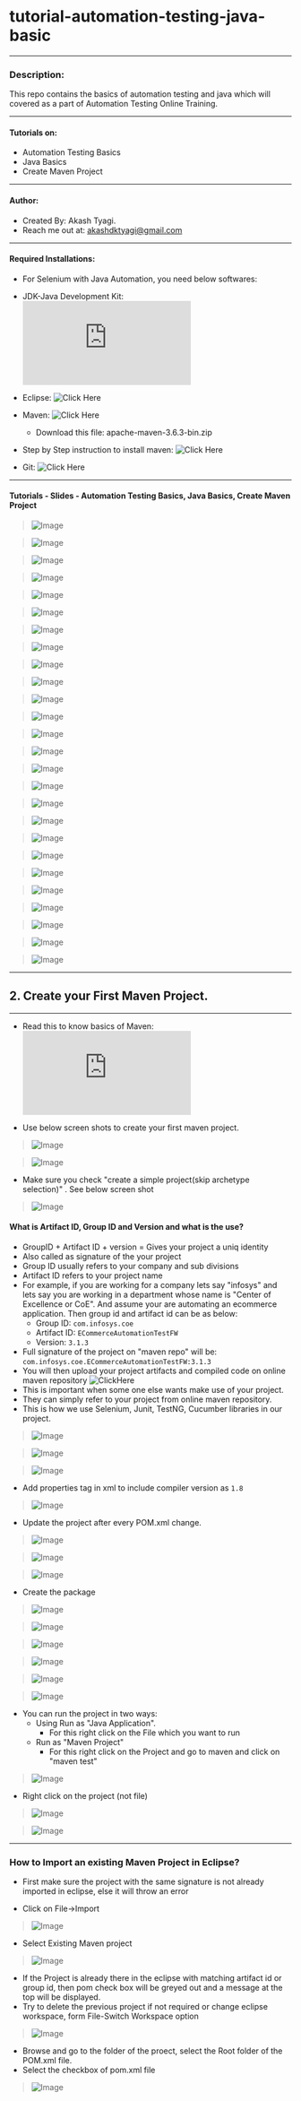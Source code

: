 # tutorial-automation-testing-java-basic
---

### Description:
This repo contains the basics of automation testing and java which will covered as a part of Automation Testing Online Training.

---

#### Tutorials on: 
* Automation Testing Basics 
* Java Basics
* Create Maven Project

---
#### Author:
* Created By: Akash Tyagi. 
* Reach me out at: akashdktyagi@gmail.com

---
#### Required Installations:

* For Selenium with Java Automation, you need below softwares:

* JDK-Java Development Kit: ![Click Here](https://www.oracle.com/in/java/technologies/javase-downloads.html)
* Eclipse: ![Click Here](https://www.eclipse.org/downloads/)
* Maven: ![Click Here](https://maven.apache.org/download.cgi)
    * Download this file: apache-maven-3.6.3-bin.zip
* Step by Step instruction to install maven: ![Click Here](https://mkyong.com/maven/how-to-install-maven-in-windows/)
* Git: ![Click Here](https://git-scm.com/downloads)


---
#### Tutorials - Slides - Automation Testing Basics, Java Basics, Create Maven Project

>![Image](Slide1.png)

>![Image](Slide2.png)

>![Image](Slide3.png)

>![Image](Slide4.png)

>![Image](Slide5.png)

>![Image](Slide6.png)

>![Image](Slide7.png)

>![Image](Slide8.png)

>![Image](Slide9.png)

>![Image](Slide10.png)

>![Image](Slide11.png)

>![Image](Slide12.png)

>![Image](Slide13.png)

>![Image](Slide14.png)

>![Image](Slide15.png)

>![Image](Slide16.png)

>![Image](Slide17.png)

>![Image](Slide18.png)

>![Image](Slide19.png)

>![Image](Slide20.png)

>![Image](Slide21.png)

>![Image](Slide22.png)

>![Image](Slide23.png)

>![Image](Slide24.png)

>![Image](Slide25.png)

>![Image](Slide26.png)

---
## 2. Create your First Maven Project.
---

* Read this to know basics of Maven: ![Click Here](https://maven.apache.org/guides/getting-started/index.html)

* Use below screen shots to create your first maven project.

>![Image](Screenshot%202020-12-18%20at%2010.25.03%20PM.png)

>![Image](Screenshot%202020-12-18%20at%2010.25.58%20PM.png)

* Make sure you check "create a simple project(skip archetype selection)" . See below screen shot
>![Image](Screenshot%202020-12-18%20at%2010.26.19%20PM.png)

####  What is Artifact ID, Group ID and Version and what is the use?
* GroupID + Artifact ID + version = Gives your project a uniq identity
* Also called as signature of the your project
* Group ID usually refers to your company and sub divisions
* Artifact ID refers to your project name
* For example, if you are working for a company lets say "infosys" and lets say you are working in a department whose name is "Center of Excellence or CoE". And assume your are automating an ecommerce application. Then group id and artifact id can be as below:
    * Group ID: ```com.infosys.coe```
    * Artifact ID: ```ECommerceAutomationTestFW```
    * Version: ```3.1.3```
* Full signature of the project on "maven repo" will be: ```com.infosys.coe.ECommerceAutomationTestFW:3.1.3```
* You will then upload your project artifacts and compiled code on online maven repository ![ClickHere](https://mvnrepository.com/)
* This is important when some one else wants make use of your project. 
* They can simply refer to your project from online maven repository.
* This is how we use Selenium, Junit, TestNG, Cucumber libraries in our project.

>![Image](Screenshot%202020-12-18%20at%2010.26.52%20PM.png)

>![Image](Screenshot%202020-12-18%20at%2010.29.03%20PM.png)

>![Image](Screenshot%202020-12-18%20at%2010.30.03%20PM.png)

* Add properties tag in xml to include compiler version as ```1.8```
>![Image](Screenshot%202020-12-18%20at%2010.32.48%20PM.png)

* Update the project after every POM.xml change.
>![Image](Screenshot%202020-12-18%20at%2010.34.23%20PM.png)

>![Image](Screenshot%202020-12-18%20at%2010.34.34%20PM.png)

>![Image](Screenshot%202020-12-18%20at%2010.34.48%20PM.png)

* Create the package
>![Image](Screenshot%202020-12-18%20at%2010.35.48%20PM.png)

>![Image](Screenshot%202020-12-18%20at%2010.36.02%20PM.png)

>![Image](Screenshot%202020-12-18%20at%2010.36.22%20PM.png)

>![Image](Screenshot%202020-12-18%20at%2010.36.38%20PM.png)

>![Image](Screenshot%202020-12-18%20at%2010.36.52%20PM.png)

>![Image](Screenshot%202020-12-18%20at%2010.38.19%20PM.png)

* You can run the project in two ways:
    * Using Run as "Java Application". 
        * For this right click on the File which you want to run
    * Run as "Maven Project"
        * For this right click on the Project and go to maven and click on "maven test"
>![Image](Screenshot%202020-12-18%20at%2010.38.46%20PM.png)

* Right click on the project (not file)
>![Image](Screenshot%202020-12-18%20at%2010.39.52%20PM.png)

>![Image](Screenshot%202020-12-18%20at%2010.40.19%20PM.png)

---
### How to Import an existing Maven Project in Eclipse?
* First make sure the project with the same signature is not already imported in eclipse, else it will throw an error

* Click on File->Import
>![Image](Screenshot%202020-12-19%20at%2012.12.35%20AM.png)

* Select Existing Maven project
>![Image](Screenshot%202020-12-19%20at%2012.12.53%20AM.png)

* If the Project is already there in the eclipse with matching artifact id or group id, then pom check box will be greyed out and a message at the top will be displayed.
* Try to delete the previous project if not required or change eclipse workspace, form File-Switch Workspace option
>![Image](Screenshot%202020-12-19%20at%2012.13.20%20AM.png)

* Browse and go to the folder of the proect, select the Root folder of the POM.xml file.
* Select the checkbox of pom.xml file
>![Image](Screenshot%202020-12-19%20at%2012.14.10%20AM.png)

